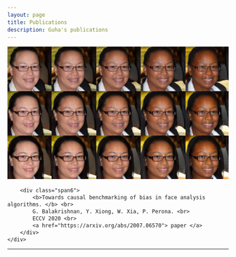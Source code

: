 ```yaml
---
layout: page
title: Publications
description: Guha's publications
---
```


<div class="container">
    <div class="row-fluid">
        <div class="span3">
        <a href="../assets/paper-figs/face-bias_teaser.png">
            <img src="../assets/paper-figs/face-bias_teaser.png"
                  title="causal benchmarking" alt="causal benchmarking"
            /></a>
        </div>

        <div class="span6">
            <b>Towards causal benchmarking of bias in face analysis algorithms. </b> <br>
            G. Balakrishnan, Y. Xiong, W. Xia, P. Perona. <br>
            ECCV 2020 <br>
            <a href="https://arxiv.org/abs/2007.06570"> paper </a>
        </div>
    </div>
</div>

___


<!--
To increase the size of the title, use fewer # in front of the paper title.
To decrease the size of the title, use more #. 
To remove the italics, remove the * before and after the description
To remove the underline from the title, remove the <u> tags (<u> and </u>)
-->
